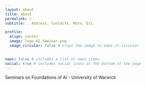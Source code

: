 ```yaml
---
layout: about
title: about
permalink: /
subtitle: . Address. Contacts. Moto. Etc.

profile:
  align: center
  image: logo_AI_Seminar.png
  image_circular: false # crops the image to make it circular
  

news: false # includes a list of news items
social: true # includes social icons at the bottom of the page
---
```


Seminars on Foundations of AI - University of Warwick
